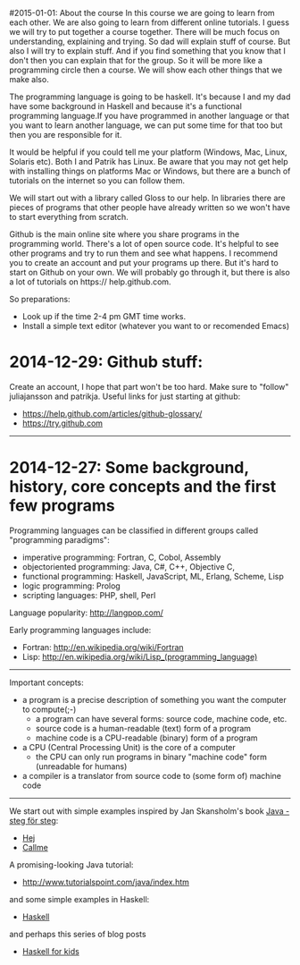 #2015-01-01: About the course
In this course we are going to learn from each other. We are also going to learn from different online tutorials. I guess we will try to put together a course together. There will be much focus on understanding, explaining and trying. So dad will explain stuff of course. But also I will try to explain stuff. And if you find something that you know that I don't then you can explain that for the group. So it will be more like a programming circle then a course. We will show each other things that we make also. 

The programming language is going to be haskell. It's because I and my dad have some background in Haskell and because it's a functional programming language.If you have programmed in another language or that you want to learn another language, we can put some time for that too but then you are responsible for it.

It would be helpful if you could tell me your platform (Windows, Mac, Linux, Solaris etc). Both I and Patrik has Linux.  Be aware that you may not get help with installing things on platforms Mac or Windows, but there are a bunch of tutorials on the internet so you can follow them. 

We will start out with a library called Gloss to our help. In libraries there are pieces of programs that other people have already written so we won't have to start everything from scratch.

Github is the main online site where you share programs in the programming world. There's a lot of open source code. It's helpful to see other programs and try to run them and see what happens. I recommend you to create an account and put your programs up there. But it's hard to start on Github on your own. We will probably go through it, but there is also a lot of tutorials on https:// help.github.com.

So preparations:
* Look up if the time 2-4 pm GMT time works.
* Install a simple text editor (whatever you want to or recomended Emacs)
# 2014-12-29: Github stuff:
Create an account, I hope that part won't be too hard. Make sure to "follow" juliajansson and patrikja. 
Useful links for just starting at github:

* https://help.github.com/articles/github-glossary/
* https://try.github.com

----------------

# 2014-12-27: Some background, history, core concepts and the first few programs

Programming languages can be classified in different groups called "programming paradigms":

* imperative programming: Fortran, C, Cobol, Assembly
* objectoriented programming: Java, C#, C++, Objective C, 
* functional programming: Haskell, JavaScript, ML, Erlang, Scheme, Lisp
* logic programming: Prolog
* scripting languages: PHP, shell, Perl

Language popularity: http://langpop.com/

Early programming languages include:

* Fortran: http://en.wikipedia.org/wiki/Fortran
* Lisp: http://en.wikipedia.org/wiki/Lisp_(programming_language)

----------------

Important concepts:

* a program is a precise description of something you want the computer to compute(;-)
    * a program can have several forms: source code, machine code, etc.
    * source code is a human-readable (text) form of a program
    * machine code is a CPU-readable (binary) form of a program
* a CPU (Central Processing Unit) is the core of a computer
    * the CPU can only run programs in binary "machine code" form (unreadable for humans)
* a compiler is a translator from source code to (some form of) machine code

----------------

We start out with simple examples inspired by Jan Skansholm's book [Java - steg för steg](http://skansholm.com/javasteg/):

* [Hej](https://github.com/patrikja/javabeginner/blob/master/javamapp/Hej.java)
* [Callme](https://github.com/patrikja/javabeginner/blob/master/javamapp/Callme.java)

A promising-looking Java tutorial:

* http://www.tutorialspoint.com/java/index.htm

and some simple examples in Haskell:

* [Haskell](https://github.com/juliajansson/haskellbeginner)

and perhaps this series of blog posts

* [Haskell for kids](https://cdsmith.wordpress.com/2011/08/16/haskell-for-kids-week-1/)

